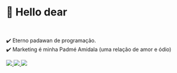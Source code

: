 <h1>🎯 Hello dear</h1> <br>

✔️ Eterno padawan de programação.<br>
✔️ Marketing é minha Padmé Amidala (uma relação de amor e ódio)<br>

<div>
    <a href="https://wa.me5511998087813](https://api.whatsapp.com/send?phone=5511998087813)https://api.whatsapp.com/send?phone=5511998087813">
    <img src="https://img.shields.io/badge/WhatsApp-25D366?style=for-the-badge&logo=whatsapp&logoColor=white">
    </a>
    <a href="mailto:editordiegopaulo@gmail.com">
    <img src="https://img.shields.io/badge/Gmail-D14836?style=for-the-badge&logo=gmail&logoColor=white">
    </a>
    <a href="https://www.tiktok.com/@diegopaulotk147">
    <img src="https://img.shields.io/badge/TikTok-000000?style=for-the-badge&logo=tiktok&logoColor=white">
    </a>
</div>



